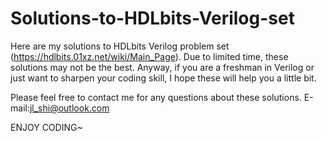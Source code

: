 # Solutions-to-HDLbits-Verilog-set

Here are my solutions to HDLbits Verilog problem set (https://hdlbits.01xz.net/wiki/Main_Page).
Due to limited time, these solutions may not be the best. 
Anyway, if you are a freshman in Verilog or just want to sharpen your coding skill, I hope these will help you a little bit.

Please feel free to contact me for any questions about these solutions.
E-mail:jl_shi@outlook.com

ENJOY CODING~
